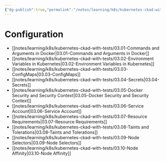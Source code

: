 ```yaml
---
{"dg-publish":true,"permalink":"/notes/learning/k8s/kubernetes-ckad-with-tests/03-configuration/","dgHomeLink":true,"dgPassFrontmatter":false,"dgShowBacklinks":true,"dgShowLocalGraph":true}
---
```


# Configuration

- [[notes/learning/k8s/kubernetes-ckad-with-tests/03.01-Commands and Arguments in Docker|03.01-Commands and Arguments in Docker]]
- [[notes/learning/k8s/kubernetes-ckad-with-tests/03.02-Environment Variables in Kubernetes|03.02-Environment Variables in Kubernetes]]
- [[notes/learning/k8s/kubernetes-ckad-with-tests/03.03-ConfigMaps|03.03-ConfigMaps]]
- [[notes/learning/k8s/kubernetes-ckad-with-tests/03.04-Secrets|03.04-Secrets]]
- [[notes/learning/k8s/kubernetes-ckad-with-tests/03.05-Docker Security and Security Context|03.05-Docker Security and Security Context]]
- [[notes/learning/k8s/kubernetes-ckad-with-tests/03.06-Service Account|03.06-Service Account]]
- [[notes/learning/k8s/kubernetes-ckad-with-tests/03.07-Resource Requirements|03.07-Resource Requirements]]
- [[notes/learning/k8s/kubernetes-ckad-with-tests/03.08-Taints and Tolerations|03.08-Taints and Tolerations]]
- [[notes/learning/k8s/kubernetes-ckad-with-tests/03.09-Node Selectors|03.09-Node Selectors]]
- [[notes/learning/k8s/kubernetes-ckad-with-tests/03.10-Node Affinity|03.10-Node Affinity]]